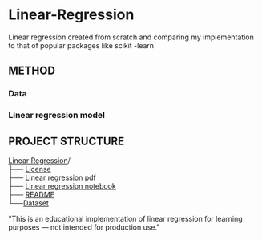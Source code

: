 # Linear-Regression
Linear regression created from scratch and comparing my implementation to that of popular packages like scikit -learn  

## METHOD 
### Data 
### Linear regression model 


 ## PROJECT STRUCTURE      
[Linear Regression](https://github.com/leta199/Linear-Regression)/  
├── [License](https://github.com/leta199/Linear-Regression/blob/main/LICENSE)  
├── [Linear regression pdf](https://github.com/leta199/Linear-Regression/blob/main/Linear%20regression.pdf)    
├── [Linear regression notebook](https://github.com/leta199/Linear-Regression/blob/main/Linear_Regression.ipynb)   
├── [README](https://github.com/leta199/Linear-Regression/blob/main/README.md)  
└──[Dataset](https://github.com/leta199/Linear-Regression/blob/main/decile_cancel_to_trade_stock.csv) 



"This is an educational implementation of linear regression for learning purposes — not intended for production use."
